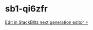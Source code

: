 # sb1-qi6zfr

[Edit in StackBlitz next generation editor ⚡️](https://stackblitz.com/~/github.com/dcarb/sb1-qi6zfr)